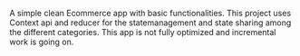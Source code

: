 A simple clean Ecommerce app with basic functionalities.
This project uses Context api and reducer for the statemanagement and state sharing among the different categories.
This app is not fully optimized and incremental work is going on.
